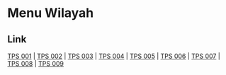 # Menu Wilayah

## Link

[TPS 001](https://github.com/gigit-pemilu/pemilu-2024-36-banten/tree/main/pilpres/hitung-suara/sub/36-banten/sub/02-lebak/sub/17-cikulur/sub/2011-parage/sub/001-tps)
 | 
[TPS 002](https://github.com/gigit-pemilu/pemilu-2024-36-banten/tree/main/pilpres/hitung-suara/sub/36-banten/sub/02-lebak/sub/17-cikulur/sub/2011-parage/sub/002-tps)
 | 
[TPS 003](https://github.com/gigit-pemilu/pemilu-2024-36-banten/tree/main/pilpres/hitung-suara/sub/36-banten/sub/02-lebak/sub/17-cikulur/sub/2011-parage/sub/003-tps)
 | 
[TPS 004](https://github.com/gigit-pemilu/pemilu-2024-36-banten/tree/main/pilpres/hitung-suara/sub/36-banten/sub/02-lebak/sub/17-cikulur/sub/2011-parage/sub/004-tps)
 | 
[TPS 005](https://github.com/gigit-pemilu/pemilu-2024-36-banten/tree/main/pilpres/hitung-suara/sub/36-banten/sub/02-lebak/sub/17-cikulur/sub/2011-parage/sub/005-tps)
 | 
[TPS 006](https://github.com/gigit-pemilu/pemilu-2024-36-banten/tree/main/pilpres/hitung-suara/sub/36-banten/sub/02-lebak/sub/17-cikulur/sub/2011-parage/sub/006-tps)
 | 
[TPS 007](https://github.com/gigit-pemilu/pemilu-2024-36-banten/tree/main/pilpres/hitung-suara/sub/36-banten/sub/02-lebak/sub/17-cikulur/sub/2011-parage/sub/007-tps)
 | 
[TPS 008](https://github.com/gigit-pemilu/pemilu-2024-36-banten/tree/main/pilpres/hitung-suara/sub/36-banten/sub/02-lebak/sub/17-cikulur/sub/2011-parage/sub/008-tps)
 | 
[TPS 009](https://github.com/gigit-pemilu/pemilu-2024-36-banten/tree/main/pilpres/hitung-suara/sub/36-banten/sub/02-lebak/sub/17-cikulur/sub/2011-parage/sub/009-tps)

